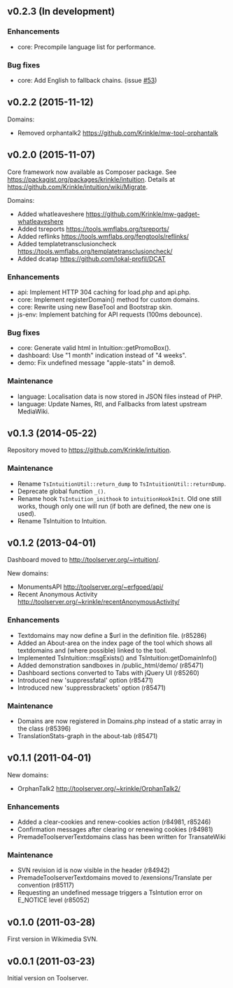 ## v0.2.3 (In development)

### Enhancements

* core: Precompile language list for performance.

### Bug fixes

* core: Add English to fallback chains. (issue [#53](https://github.com/Krinkle/intuition/issues/53))

## v0.2.2 (2015-11-12)

Domains:

* Removed orphantalk2 <https://github.com/Krinkle/mw-tool-orphantalk>

## v0.2.0 (2015-11-07)

Core framework now available as Composer package. See
<https://packagist.org/packages/krinkle/intuition>. Details at
<https://github.com/Krinkle/intuition/wiki/Migrate>.

Domains:

* Added whatleaveshere <https://github.com/Krinkle/mw-gadget-whatleaveshere>
* Added tsreports <https://tools.wmflabs.org/tsreports/>
* Added reflinks <https://tools.wmflabs.org/fengtools/reflinks/>
* Added templatetransclusioncheck <https://tools.wmflabs.org/templatetransclusioncheck/>
* Added dcatap <https://github.com/lokal-profil/DCAT>

### Enhancements

* api: Implement HTTP 304 caching for load.php and api.php.
* core: Implement registerDomain() method for custom domains.
* core: Rewrite using new BaseTool and Bootstrap skin.
* js-env: Implement batching for API requests (100ms debounce).

### Bug fixes

* core: Generate valid html in Intuition::getPromoBox().
* dashboard: Use "1 month" indication instead of "4 weeks".
* demo: Fix undefined message "apple-stats" in demo8.

### Maintenance

* language: Localisation data is now stored in JSON files instead of PHP.
* language: Update Names, Rtl, and Fallbacks from latest upstream MediaWiki.

## v0.1.3 (2014-05-22)

Repository moved to <https://github.com/Krinkle/intuition>.

### Maintenance

* Rename `TsIntuitionUtil::return_dump` to `TsIntuitionUtil::returnDump`.
* Deprecate global function `_()`.
* Rename hook `TsIntuition_inithook` to `intuitionHookInit`.
  Old one still works, though only one will run (if both are
  defined, the new one is used).
* Rename TsIntuition to Intuition.

## v0.1.2 (2013-04-01)

Dashboard moved to <http://toolserver.org/~intuition/>.

New domains:

* MonumentsAPI <http://toolserver.org/~erfgoed/api/>
* Recent Anonymous Activity <http://toolserver.org/~krinkle/recentAnonymousActivity/>

### Enhancements

* Textdomains may now define a $url in the definition file. (r85286)
* Added an About-area on the index page of the tool which shows all textdomains and (where
  possible) linked to the tool.
* Implemented TsIntuition::msgExists() and TsIntuition:getDomainInfo()
* Added demonstration sandboxes in /public_html/demo/ (r85471)
* Dashboard sections converted to Tabs with jQuery UI (r85260)
* Introduced new 'suppressfatal' option (r85471)
* Introduced new 'suppressbrackets' option (r85471)

### Maintenance

* Domains are now registered in Domains.php instead of a static array in the class (r85396)
* TranslationStats-graph in the about-tab (r85471)

## v0.1.1 (2011-04-01)

New domains:

* OrphanTalk2 <http://toolserver.org/~krinkle/OrphanTalk2/>

### Enhancements

* Added a clear-cookies and renew-cookies action (r84981, r85246)
* Confirmation messages after clearing or renewing cookies (r84981)
* PremadeToolserverTextdomains class has been written for TransateWiki

### Maintenance

* SVN revision id is now visible in the header (r84942)
* PremadeToolserverTextdomains moved to /exensions/Translate per convention (r85117)
* Requesting an undefined message triggers a TsIntution error on E_NOTICE level (r85052)

## v0.1.0 (2011-03-28)

First version in Wikimedia SVN.

## v0.0.1 (2011-03-23)

Initial version on Toolserver.
